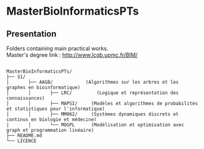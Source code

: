 # MasterBioInformaticsPTs

## Presentation

Folders containing main practical works.<br>
Master's degree link : http://www.lcqb.upmc.fr/BIM/

<pre><code>
MasterBioInformaticsPTs/
├── S1/
│   	├── AAGB/            (Algorithmes sur les arbres et les graphes en bioinformatique)
│       │       ├── LRC/ 	     (Logique et représentation des connaissances)   
│       │       ├── MAPSI/     (Modèles et algorithmes de probabilités et statistiques pour l'informatique)
│       │       ├── MM062/     (Systèmes dynamiques discrets et continus en biologie et médecine)
|       │       └── MOGPL      (Modélisation et optimisation avec graph et programmation linéaire)
├── README.md		          
└── LICENCE  
</pre></code>
